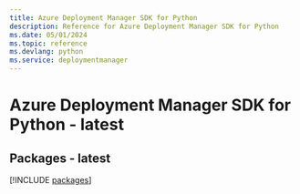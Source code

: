 ```yaml
---
title: Azure Deployment Manager SDK for Python
description: Reference for Azure Deployment Manager SDK for Python
ms.date: 05/01/2024
ms.topic: reference
ms.devlang: python
ms.service: deploymentmanager
---
```

# Azure Deployment Manager SDK for Python - latest
## Packages - latest
[!INCLUDE [packages](deployment-manager-index.md)]